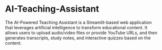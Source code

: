 # AI-Teaching-Assistant
The AI-Powered Teaching Assistant is a Streamlit-based web application that leverages artificial intelligence to transform educational content. It allows users to upload audio/video files or provide YouTube URLs, and then generates transcripts, study notes, and interactive quizzes based on the content.
